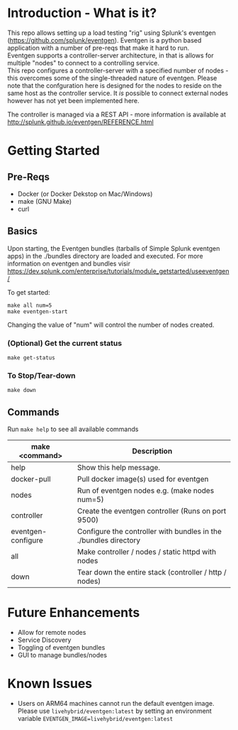 # Introduction - What is it?
This repo allows setting up a load testing "rig" using Splunk's eventgen (https://github.com/splunk/eventgen).
Eventgen is a python based application with a number of pre-reqs that make it hard to run.  
Eventgen supports a controller-server architecture, in that is allows for multiple "nodes" to connect to a controlling service.  
This repo configures a controller-server with a specified number of nodes - this overcomes some of the single-threaded nature of eventgen. Please note that the confguration here is designed for the nodes to reside on the same host as the controller service.
It *is* possible to connect external nodes however has not yet been implemented here.

The controller is managed via a REST API - more information is available at http://splunk.github.io/eventgen/REFERENCE.html
# Getting Started

## Pre-Reqs
* Docker (or Docker Dekstop on Mac/Windows)
* make (GNU Make)
* curl

## Basics
Upon starting, the Eventgen bundles (tarballs of Simple Splunk eventgen apps) in the ./bundles directory are loaded and executed. 
For more information on eventgen and bundles visir https://dev.splunk.com/enterprise/tutorials/module_getstarted/useeventgen/  

To get started:
```
make all num=5
make eventgen-start
```
Changing the value of "num" will control the number of nodes created.

### (Optional) Get the current status
`make get-status`

### To Stop/Tear-down
`make down`


## Commands
Run `make help` to see all available commands

| make \<command> | Description |
| ---------------|  ---------- |
|help                   | Show this help message. |
|docker-pull            | Pull docker image(s) used for eventgen |
|nodes                  | Run <num> of eventgen nodes e.g. (make nodes num=5) |
|controller             | Create the eventgen controller (Runs on port 9500) |
|eventgen-configure     | Configure the controller with bundles in the ./bundles directory |
|all                    | Make controller / nodes / static httpd with <num> nodes |
|down                   | Tear down the entire stack (controller / http / nodes) |


# Future Enhancements
* Allow for remote nodes
* Service Discovery
* Toggling of eventgen bundles
* GUI to manage bundles/nodes

# Known Issues
* Users on ARM64 machines cannot run the default eventgen image. Please use `livehybrid/eventgen:latest` by setting an environment variable `EVENTGEN_IMAGE=livehybrid/eventgen:latest`
